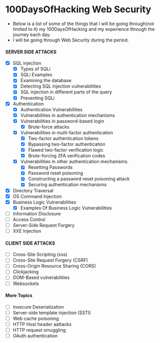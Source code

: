 # 100DaysOfHacking Web Security
- Below is a list of some of the things that I will be going through(not limited to it) my 100DaysOfHacking and my experience through the journey each day.
- I will be going through Web Security during the period.

#### SERVER SIDE ATTACKS
* [x] SQL injection
  * [x] Types of SQLi
  * [x] SQLi Examples
  * [x] Examining the database
  * [x] Detecting SQL injection vulnerabilities
  * [x] SQL injection in different parts of the query
  * [x] Preventing SQLi  
* [x] Authentication
  * [x] Authentication Vulnerabilities
  * [x] Vulnerabilities in authentication mechanisms
  * [x] Vulnerabilities in password-based login
    * [x] Brute-force attacks 
  * [x] Vulnerabilities in multi-factor authentication
    * [x] Two-factor authentication tokens
    * [x] Bypassing two-factor authentication
    * [x] Flawed two-factor verification logic
    * [x] Brute-forcing 2FA verification codes
  * [x] Vulnerabilities in other authentication mechanisms.   
    * [x] Resetting Passwords
    * [x] Password reset poisoning
    * [x] Constructing a password reset poisoning attack
    * [x] Securing authentication mechanisms 
* [x] Directory Traversal
* [x] OS Command Injection
* [x] Business Logic Vulnerabilities
  * [x] Examples Of Business Logic Vulnerabilities
* [ ] Information Disclosure
* [ ] Access Control
* [ ] Server-Side Request Forgery
* [ ] XXE Injection

#### CLIENT SIDE ATTACKS
* [ ] Cross-Site Scripting (xss)
* [ ] Cross-Site Request Forgery (CSRF)
* [ ] Cross-Origin Resource Sharing (CORS)
* [ ] Clickjacking
* [ ] DOM-Based vulnerabilities
* [ ] Websockets

#### More Topics
* [ ] Insecure Deserialization
* [ ] Server-side template injection (SSTI)
* [ ] Web cache poisoning
* [ ] HTTP Host header aattacks
* [ ] HTTP request smuggling
* [ ] OAuth authentication
